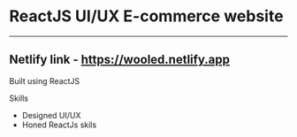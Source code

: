 # ReactJS UI/UX E-commerce website 
--------------------------------------
Netlify link - https://wooled.netlify.app
--------------------------------------

Built using ReactJS

Skills 

- Designed UI/UX
- Honed ReactJs skils 


